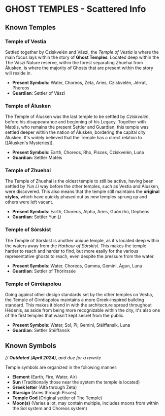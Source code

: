 # GHOST TEMPLES - Scattered Info

## Known Temples
### Temple of Vestia
Settled together by Cziskvelén and Vászi, the *Temple of Vestia* is where the main focus lays within the story of **Ghost Temples**. Located deep within the The Vászi Nature reserve, within the forest separating Zhuehai from Álusken, is where the majority of Ghosts that are present within the story will reside in.
- **Present Symbols:** Water, Choreos, Zeta, Aries, Cziskvelén, Jérrat, Phereos
- **Guardian**: Settler of Vászi
### Temple of Álusken
The Temple of Álusken was the last temple to be settled by *Cziskvelén*, before his disappearance and beginning of his Legacy. Together with Matéis, who remains the present Settler and Guardian, this temple was settled deeper within the nation of Álusken, bordering the capital city Álusken. It's widely believed that the Temple has a direct relation to [[Álusken's Mysteries]].
- **Present Symbols**: Earth, Choreos, Rho, Pisces, Cziskvelén, Luna
- **Guardian**: Settler Matéis
### Temple of Zhuehai
The Temple of Zhuehai is the oldest temple to still be active, having been settled by *Yun Li* way before the other temples, such as Vestia and Álusken, were discovered. This also means that the temple still maintains the **original styles**, which have quickly phased out as new temples sprung up and others were left vacant.
- **Present Symbols**: Earth, Choreos, Alpha, Aries, Guɑ̌nzhù, Depheos
- **Guardian**: Settler Yun Li
### Temple of Sórskist
The Temple of Sórskist is another unique temple, as it's located deep within the waters away from the *Harbour of Sórskist*. This makes the temple harder to reach and harder to find, but more easily for the various representative ghosts to reach, even despite the pressure from the water.
- **Present Symbols**: Water, Choreos, Gamma, Gemini, Águn, Luna
- **Guardian**: Settler of Thórirssée
### Temple of Girréiapolou
Going against other design standards set by the other temples on Vestia, the Temple of Girréiapolou maintains a more Greek-inspired building standard. This makes it blend in with the architecture spread throughout Hédenis, as aside from being more recognizable within the city, it's also one of the first temples that wasn't kept secret from the public.
- **Present Symbols**: Water, Sol, Pi, Gemini, Stéiffansik, Luna
- **Guardian**: Settler Stéiffansik


## Known Symbols
*// **Outdated** (**April 2024**), and due for a rewrite*

Temple symbols are organized in the following manner:
- **Element** (Earth, Fire, Water, Air)
- **Sun** (Traditionally those near the system the temple is located)
- **Greek letter** (Alfa through Zeta)
- **Starsign** (Aries through Pisces)
- **Temple God** (Original settler of The Temple)
- **Moon(s)** (Varies a lot, may contain multiple, includes moons from within the Sol system and Choreos system)
